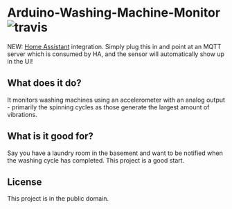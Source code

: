 # Arduino-Washing-Machine-Monitor ![travis](https://travis-ci.org/jasiek/Arduino-Washing-Machine-Monitor.svg?branch=master)

NEW: [Home Assistant](https://www.home-assistant.io/) integration. Simply plug this in and point at an MQTT server which
is consumed by HA, and the sensor will automatically show up in the UI!

## What does it do?

It monitors washing machines using an accelerometer with an analog output - primarily the spinning cycles as those generate
the largest amount of vibrations.

## What is it good for?

Say you have a laundry room in the basement and want to be notified when the washing cycle has completed. This project is a good start.

## License

This project is in the public domain.
